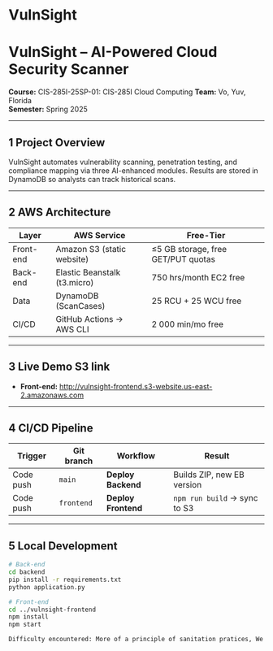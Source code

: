 # VulnSight
# VulnSight – AI-Powered Cloud Security Scanner

**Course:** CIS-285I-25SP-01: CIS-285I Cloud Computing
**Team:** Vo, Yuv, Florida  
**Semester:** Spring 2025

---

## 1 Project Overview
VulnSight automates vulnerability scanning, penetration testing, and compliance
mapping via three AI-enhanced modules. Results are stored in DynamoDB so
analysts can track historical scans.

---

## 2 AWS Architecture

| Layer | AWS Service | Free-Tier  |
|-------|-------------|-------------------------|
| Front-end | Amazon S3 (static website) | ≤5 GB storage, free GET/PUT quotas |
| Back-end | Elastic Beanstalk (t3.micro) | 750 hrs/month EC2 free |
| Data | DynamoDB (ScanCases) | 25 RCU + 25 WCU free |
| CI/CD | GitHub Actions → AWS CLI | 2 000 min/mo free |



---

## 3 Live Demo S3 link

* **Front-end:** <http://vulnsight-frontend.s3-website.us-east-2.amazonaws.com>  


---

## 4 CI/CD Pipeline

| Trigger | Git branch | Workflow | Result |
|---------|------------|----------|--------|
| Code push | `main` | **Deploy Backend** | Builds ZIP, new EB version |
| Code push | `frontend` | **Deploy Frontend** | `npm run build` → sync to S3 |


---

## 5 Local Development

```bash
# Back-end
cd backend
pip install -r requirements.txt
python application.py

# Front-end
cd ../vulnsight-frontend
npm install
npm start

Difficulty encountered: More of a principle of sanitation pratices, We had to disable secret key scanning on github to get it to accept our openAI api keys due to time constraint

